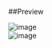 
##Preview

![image](https://github.com/Kaisama/-Prodios-Labs-Assignment-/assets/109125241/aa72b1fd-6e62-4130-80ff-5c84b1072bda)
<br/>
![image](https://github.com/Kaisama/-Prodios-Labs-Assignment-/assets/109125241/3346dabc-1b9a-49fa-8a53-7ebd46dcdda5)

